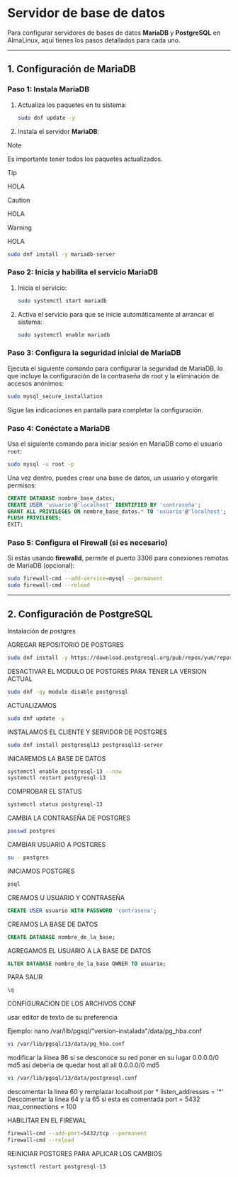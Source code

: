 # Servidor de base de datos

Para configurar servidores de bases de datos **MariaDB** y **PostgreSQL** en AlmaLinux, aquí tienes los pasos detallados para cada uno.

---

## 1. Configuración de MariaDB

### Paso 1: Instala MariaDB
1. Actualiza los paquetes en tu sistema:

   ```bash
   sudo dnf update -y
   ```

2. Instala el servidor **MariaDB**:
> [!NOTE]
> Es importante tener todos los paquetes actualizados.

> [!TIP]
> HOLA

> [!CAUTION]
> HOLA

> [!WARNING]
> HOLA

   ```bash
   sudo dnf install -y mariadb-server
   ```

### Paso 2: Inicia y habilita el servicio MariaDB
1. Inicia el servicio:

   ```bash
   sudo systemctl start mariadb
   ```

2. Activa el servicio para que se inicie automáticamente al arrancar el sistema:

   ```bash
   sudo systemctl enable mariadb
   ```

### Paso 3: Configura la seguridad inicial de MariaDB
Ejecuta el siguiente comando para configurar la seguridad de MariaDB, lo que incluye la configuración de la contraseña de root y la eliminación de accesos anónimos:

```bash
sudo mysql_secure_installation
```

Sigue las indicaciones en pantalla para completar la configuración.

### Paso 4: Conéctate a MariaDB
Usa el siguiente comando para iniciar sesión en MariaDB como el usuario `root`:

```bash
sudo mysql -u root -p
```

Una vez dentro, puedes crear una base de datos, un usuario y otorgarle permisos:

```sql
CREATE DATABASE nombre_base_datos;
CREATE USER 'usuario'@'localhost' IDENTIFIED BY 'contraseña';
GRANT ALL PRIVILEGES ON nombre_base_datos.* TO 'usuario'@'localhost';
FLUSH PRIVILEGES;
EXIT;
```

### Paso 5: Configura el Firewall (si es necesario)
Si estás usando **firewalld**, permite el puerto 3306 para conexiones remotas de MariaDB (opcional):

```bash
sudo firewall-cmd --add-service=mysql --permanent
sudo firewall-cmd --reload
```

---

## 2. Configuración de PostgreSQL
Instalación de postgres


AGREGAR REPOSITORIO DE POSTGRES
```bash
sudo dnf install -y https://download.postgresql.org/pub/repos/yum/reporpms/EL-8-x86_64/pgdgredhat-repo-latest.noarch.rpm
```
DESACTIVAR EL MODULO DE POSTGRES PARA TENER LA VERSION ACTUAL
 ```bash
sudo dnf -qy module disable postgresql
 ```
ACTUALIZAMOS
 ```bash
sudo dnf update -y
 ```
INSTALAMOS EL CLIENTE Y SERVIDOR DE POSTGRES
 ```bash
sudo dnf install postgresql13 postgresql13-server
 ```
INICAREMOS LA BASE DE DATOS
 ```bash
systemctl enable postgresql-13 --now
systemctl restart postgresql-13
 ```
COMPROBAR EL STATUS 
 ```bash
systemctl status postgresql-13
 ```
CAMBIA LA CONTRASEÑA DE POSTGRES
 ```bash
passwd postgres
 ```
CAMBIAR USUARIO A POSTGRES
 ```bash
su - postgres
 ```
INICIAMOS POSTGRES
 ```sql
psql
 ```
CREAMOS U USUARIO Y CONTRASEÑA
 ```sql
CREATE USER usuario WITH PASSWORD 'contrasena';
 ```
CREAMOS LA BASE DE DATOS
 ```sql
CREATE DATABASE nombre_de_la_base;
 ```
AGREGAMOS EL USUARIO A LA BASE DE DATOS
 ```sql
ALTER DATABASE nombre_de_la_base OWNER TO usuario;
 ```
PARA SALIR
 ```bash
\q
 ```
CONFIGURACION DE LOS ARCHIVOS CONF

usar editor de texto de su preferencia

Ejemplo: nano /var/lib/pgsql/"version-instalada"/data/pg_hba.conf

 ```bash
vi /var/lib/pgsql/13/data/pg_hba.conf
 ```
modificar la liinea 86 si se desconoce su red poner en su lugar
0.0.0.0/0 md5
asi deberia de quedar
host all all 0.0.0.0/0 md5
 ```bash
vi /var/lib/pgsql/13/data/postgresql.conf
 ```
descomentar la linea 60 y remplazar localhost por *
listen_addresses = '*'
Descomentar la linea 64 y la 65 si esta es comentada
port = 5432
max_connections = 100

HABILITAR EN EL FIREWAL
 ```bash
firewall-cmd --add-port=5432/tcp --permanent
firewall-cmd --reload
 ```
REINICIAR POSTGRES PARA APLICAR LOS CAMBIOS
 ```bash
systemctl restart postgresql-13
 ```
